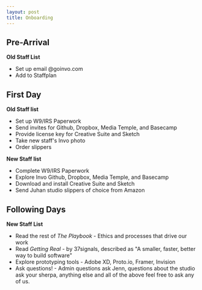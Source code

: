 ```yaml
---
layout: post
title: Onboarding
---
```


## Pre-Arrival
**Old Staff List**

+ Set up email @goinvo.com
+ Add to Staffplan 


## First Day
**Old Staff list**

 + Set up W9/IRS Paperwork
 + Send invites for Github, Dropbox, Media Temple, and Basecamp
 + Provide license key for Creative Suite and Sketch
 + Take new staff's Invo photo
 + Order slippers

**New Staff list**

 + Complete W9/IRS Paperwork
 + Explore Invo Github, Dropbox, Media Temple, and Basecamp
 + Download and install Creative Suite and Sketch
 + Send Juhan studio slippers of choice from Amazon

## Following Days
**New Staff List**

+ Read the rest of *The Playbook* - Ethics and processes that drive our work
+ Read *Getting Real* - by 37signals, described as "A smaller, faster, better way to build software"
+ Explore prototyping tools - Adobe XD, Proto.io, Framer, Invision
+ Ask questions! - Admin questions ask Jenn, questions about the studio ask your sherpa, anything else and all of the above feel free to ask any of us.